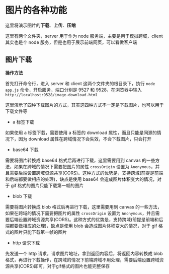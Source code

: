 # 图片的各种功能

这里将演示图片的**下载**、**上传**、**压缩**  

这里有两个文件夹，server 用于作为 node 服务端，主要是用于模拟跨域，client 其实也是个 node 服务，但是也用于展示前端网页，可以看做客户端  

## 图片下载

**操作方法**

首先打开命令行，进入 server 和 client 这两个文件夹的根目录下，执行 `node app.js` 命令，开启服务，端口分别是 9527 和 9528，在浏览器中输入 `http://localhost:9528/image-download.html`  

这里演示了四种下载图片的方式，其实这四种方式不一定是下载图片，也可以用于下载文件等  

- a 标签下载

如果使用 a 标签下载，需要使用 a 标签的 download 属性，而且只能是同源的情况下，因为 download 属性在跨域情况下会失效，不会下载图片，只会打开

- base64 下载

需要将图片转换成 base64 格式后再进行下载，这里需要用到 canvas 的一些方法，如果在跨域的情况下需要把图片的属性 `crossOrigin` 设置为 `Anonymous`，并且需要后端设置跨域资源共享(CORS)。这种方式的优势是，支持跨域(前提是前端和后端都要做相应的处理)，缺点是使用 base64 会造成图片体积变大的情况，对于 gif 格式的图片只能下载第一帧的图片  

- blob 下载

需要将图片转换成 blob 格式后再进行下载，这里需要用到 canvas 的一些方法，如果在跨域的情况下需要把图片的属性 `crossOrigin` 设置为 `Anonymous`，并且需要后端设置跨域资源共享(CORS)。这种方式的优势是，支持跨域(前提是前端和后端都要做相应的处理)，缺点是使用 blob 会造成图片体积变大的情况，对于 gif 格式的图片只能下载第一帧的图片  

- http 请求下载

先发送一个 http 请求，请求图片地址，拿到返回内容后，将返回内容转换成 blob 格式，再进行下载操作，在跨域的情况下前端跨域不用处理，需要后端设置跨域资源共享(CORS)即可，对于gif格式的图片也能完整保存  

